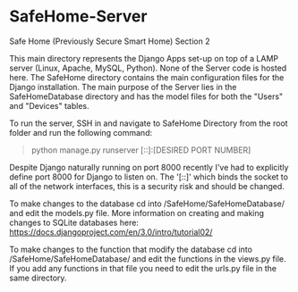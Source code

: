 # SafeHome-Server
Safe Home (Previously Secure Smart Home) Section 2

  This main directory represents the Django Apps set-up on top of a LAMP server (Linux, Apache, MySQL, Python).
None of the Server code is hosted here. The SafeHome directory contains the main configuration files for the Django 
installation. The main purpose of the Server lies in the SafeHomeDatabase directory and has the model files for both
the "Users" and "Devices" tables. 

  To run the server, SSH in and navigate to SafeHome Directory from the root folder and run the following command:
  
  >python manage.py runserver [::]:[DESIRED PORT NUMBER]
  
  Despite Django naturally running on port 8000 recently I've had to explicitly define port 8000 for Django to listen on. 
The '[::]' which binds the socket to all of the network interfaces, this is a security risk and should be changed. 

  To make changes to the database cd into /SafeHome/SafeHomeDatabase/ and edit the models.py file. More information on
creating and making changes to SQLite databases here: https://docs.djangoproject.com/en/3.0/intro/tutorial02/

  To make changes to the function that modify the database cd into /SafeHome/SafeHomeDatabase/ and edit the functions in 
the views.py file. If you add any functions in that file you need to edit the urls.py file in the same directory.
